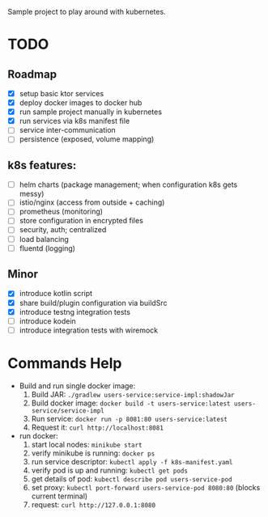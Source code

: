 Sample project to play around with kubernetes.

# TODO

## Roadmap

* [x] setup basic ktor services
* [x] deploy docker images to docker hub
* [x] run sample project manually in kubernetes
* [x] run services via k8s manifest file
* [ ] service inter-communication
* [ ] persistence (exposed, volume mapping)

## k8s features:

* [ ] helm charts (package management; when configuration k8s gets messy)
* [ ] istio/nginx (access from outside + caching)
* [ ] prometheus (monitoring)
* [ ] store configuration in encrypted files
* [ ] security, auth; centralized
* [ ] load balancing
* [ ] fluentd (logging)

## Minor

* [x] introduce kotlin script
* [x] share build/plugin configuration via buildSrc
* [x] introduce testng integration tests
* [ ] introduce kodein
* [ ] introduce integration tests with wiremock

# Commands Help

* Build and run single docker image:
  1. Build JAR: `./gradlew users-service:service-impl:shadowJar`
  1. Build docker image: `docker build -t users-service:latest users-service/service-impl`
  1. Run service: `docker run -p 8081:80 users-service:latest`
  1. Request it: `curl http://localhost:8081`
* run docker:
  1. start local nodes: `minikube start`
  1. verify minikube is running: `docker ps`
  1. run service descriptor: `kubectl apply -f k8s-manifest.yaml`
  1. verify pod is up and running: `kubectl get pods`
  1. get details of pod: `kubectl describe pod users-service-pod`
  1. set proxy: `kubectl port-forward users-service-pod 8080:80` (blocks current terminal)
  1. request: `curl http://127.0.0.1:8080`